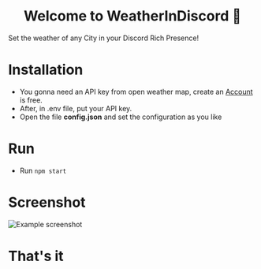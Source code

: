 <h1 style="text-align: center;">Welcome to WeatherInDiscord 👋</h1>

<p> Set the weather of any City in your Discord Rich Presence!</p>

# Installation
* You gonna need an API key from open weather map, create an [Account](https://home.openweathermap.org/users/sign_up) is free.
* After, in .env file, put your API key.
* Open the file **config.json** and set the configuration as you like

# Run
* Run ```npm start```

# Screenshot
![Example screenshot](https://i.imgur.com/RmnTdIx.png)

# That's it